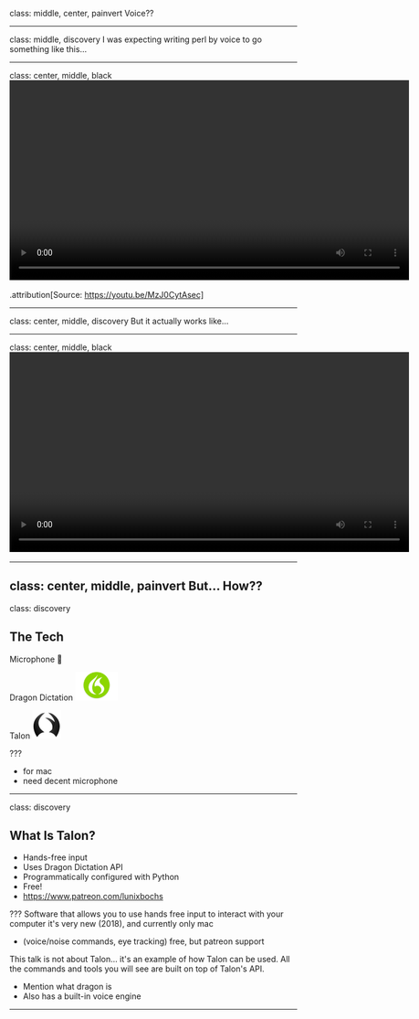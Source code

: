 class: middle, center, painvert
Voice??

---
class: middle, discovery
I was expecting writing perl by voice to go something like this...

---
class: center, middle, black
<video id='vista_perl' class='video-js' controls preload='auto' width='700' data-setup='{}'>
  <source src="videos/vista_perl_cut.mp4" type="video/mp4">
</video>

.attribution[Source: https://youtu.be/MzJ0CytAsec]

---
class: center, middle, discovery
But it actually works like...

---
class: center, middle, black
<video id='can_do_better' class='video-js' controls preload='auto' width='700' data-setup='{}'>
  <source src="videos/I_can_do_better.mp4" type="video/mp4">
</video>

---
class: center, middle, painvert
But... How??
---
class: discovery
## The Tech

Microphone 🎤

Dragon Dictation <img src="images/dragon_logo.gif" height="50px" 
alt="alphabet sounds">

Talon <img src="images/talon_logo.png" height="50px" alt="alphabet sounds">

???
- for mac
- need decent microphone
---
class: discovery
## What Is Talon?
* Hands-free input
* Uses Dragon Dictation API
* Programmatically configured with Python
* Free!
* https://www.patreon.com/lunixbochs

???
Software that allows you to use hands free input to interact with your computer
it's very new (2018), and currently only mac
* (voice/noise commands, eye tracking)
free, but patreon support

This talk is not about Talon... it's an example of how Talon can be used. All 
the commands and tools you will see are built on top of Talon's API.
* Mention what dragon is
* Also has a built-in voice engine
---
